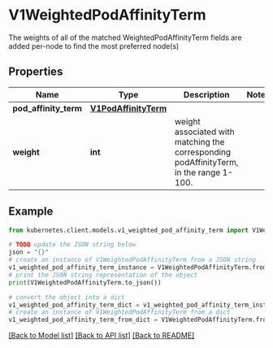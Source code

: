 # V1WeightedPodAffinityTerm

The weights of all of the matched WeightedPodAffinityTerm fields are added per-node to find the most preferred node(s)

## Properties

Name | Type | Description | Notes
------------ | ------------- | ------------- | -------------
**pod_affinity_term** | [**V1PodAffinityTerm**](V1PodAffinityTerm.md) |  | 
**weight** | **int** | weight associated with matching the corresponding podAffinityTerm, in the range 1-100. | 

## Example

```python
from kubernetes.client.models.v1_weighted_pod_affinity_term import V1WeightedPodAffinityTerm

# TODO update the JSON string below
json = "{}"
# create an instance of V1WeightedPodAffinityTerm from a JSON string
v1_weighted_pod_affinity_term_instance = V1WeightedPodAffinityTerm.from_json(json)
# print the JSON string representation of the object
print(V1WeightedPodAffinityTerm.to_json())

# convert the object into a dict
v1_weighted_pod_affinity_term_dict = v1_weighted_pod_affinity_term_instance.to_dict()
# create an instance of V1WeightedPodAffinityTerm from a dict
v1_weighted_pod_affinity_term_from_dict = V1WeightedPodAffinityTerm.from_dict(v1_weighted_pod_affinity_term_dict)
```
[[Back to Model list]](../README.md#documentation-for-models) [[Back to API list]](../README.md#documentation-for-api-endpoints) [[Back to README]](../README.md)


